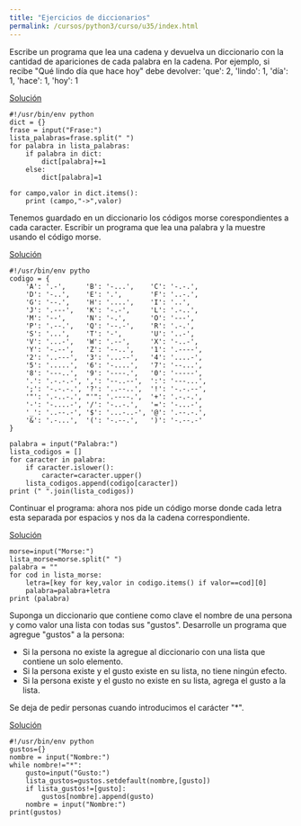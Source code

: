 ```yaml
---
title: "Ejercicios de diccionarios"
permalink: /cursos/python3/curso/u35/index.html
---
```


Escribe un programa que lea una cadena y devuelva un diccionario con la cantidad de apariciones de cada palabra en la cadena. Por ejemplo, si recibe "Qué lindo día que hace hoy" debe devolver: 'que': 2, 'lindo': 1, 'día': 1, 'hace': 1, 'hoy': 1

[Solución](ejercicio1.py)

	#!/usr/bin/env python
	dict = {}
	frase = input("Frase:")
	lista_palabras=frase.split(" ")
	for palabra in lista_palabras:
		if palabra in dict:
			dict[palabra]+=1
		else:
			dict[palabra]=1	

	for campo,valor in dict.items():
		print (campo,"->",valor)

Tenemos guardado en un diccionario los códigos morse corespondientes a cada caracter. Escribir un programa que lea una palabra y la muestre usando el código morse.

[Solución](ejercicio2.py)

	#!/usr/bin/env pytho
	codigo = {
	    'A': '.-',     'B': '-...',    'C': '-.-.',
	    'D': '-..',    'E': '.',       'F': '..-.',
	    'G': '--.',    'H': '....',    'I': '..',
	    'J': '.---',   'K': '-.-',     'L': '.-..',
	    'M': '--',     'N': '-.',      'O': '---',
	    'P': '.--.',   'Q': '--.-',    'R': '.-.',
	    'S': '...',    'T': '-',       'U': '..-',
	    'V': '...-',   'W': '.--',     'X': '-..-',
	    'Y': '-.--',   'Z': '--..',    '1': '.----',
	    '2': '..---',  '3': '...--',   '4': '....-',
	    '5': '.....',  '6': '-....',   '7': '--...',
	    '8': '---..',  '9': '----.',   '0': '-----',
	    '.': '.-.-.-', ',': '--..--',  ':': '---...',
	    ';': '-.-.-.', '?': '..--..',  '!': '-.-.--',
	    '"': '.-..-.', "'": '.----.',  '+': '.-.-.',
	    '-': '-....-', '/': '-..-.',   '=': '-...-',
	    '_': '..--.-', '$': '...-..-', '@': '.--.-.',
	    '&': '.-...',  '(': '-.--.',   ')': '-.--.-'
	}	

	palabra = input("Palabra:")
	lista_codigos = []
	for caracter in palabra:
		if caracter.islower():
			caracter=caracter.upper()
		lista_codigos.append(codigo[caracter])	
	print (" ".join(lista_codigos))
		
Continuar el programa: ahora nos pide un código morse donde cada letra esta separada por espacios y nos da la cadena correspondiente.

[Solución](ejercicio3.py)

	morse=input("Morse:")
	lista_morse=morse.split(" ")
	palabra = ""
	for cod in lista_morse:
	    letra=[key for key,valor in codigo.items() if valor==cod][0]
	    palabra=palabra+letra
	print (palabra)


Suponga un diccionario que contiene como clave el nombre de una persona y como valor una lista con todas sus "gustos". Desarrolle un programa que agregue "gustos" a la persona:
* Si la persona no existe la agregue al diccionario con una lista que contiene un solo elemento.
* Si la persona existe y el gusto existe en su lista, no tiene ningún efecto.
* Si la persona existe y el gusto no existe en su lista, agrega el gusto a la lista.

Se deja de pedir personas cuando introducimos el carácter "*".

[Solución](ejercicio4.py)

	#!/usr/bin/env python
	gustos={}
	nombre = input("Nombre:")
	while nombre!="*":
		gusto=input("Gusto:")
		lista_gustos=gustos.setdefault(nombre,[gusto])
		if lista_gustos!=[gusto]:
			gustos[nombre].append(gusto)
		nombre = input("Nombre:")
	print(gustos)